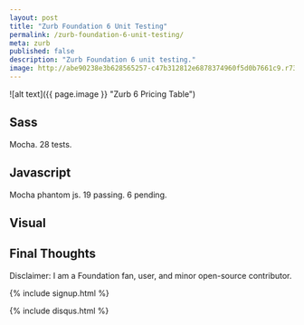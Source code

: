 ```yaml
---
layout: post
title: "Zurb Foundation 6 Unit Testing"
permalink: /zurb-foundation-6-unit-testing/
meta: zurb
published: false
description: "Zurb Foundation 6 unit testing."
image: http://abe90238e3b628565257-c47b312812e6878374960f5d0b7661c9.r73.cf1.rackcdn.com/zurb6-pricing-table.PNG
---
```



![alt text]({{ page.image }} "Zurb 6 Pricing Table")

## Sass

Mocha.  28 tests.

## Javascript

Mocha phantom js.  19 passing. 6 pending.

## Visual

## Final Thoughts

Disclaimer: I am a Foundation fan, user, and minor open-source contributor.

{% include signup.html %}

{% include disqus.html %}

